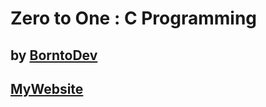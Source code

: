 # Zero to One : C Programming

## by [BorntoDev](https://academy.borntodev.com)
## [MyWebsite](https://zerohx.github.io/C-Learning/)
